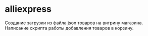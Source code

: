 # alliexpress
Создание загрузки из файла json товаров на витрину магазина. Написание скрипта работы добавления товаров в корзину.
